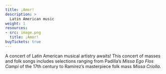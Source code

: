```yaml
---
title: ¡Amor!
description: >
  Latin American music
weight: 1
resources:
- src: image.png
  title: ¡Amor!
buyTickets: true
---
```


A concert of Latin American musical artistry awaits! This concert of masses and folk songs
includes selections ranging from Padilla&rsquo;s _Missa Ego Flos Campi_ of the 17th century to Ramirez&rsquo;s masterpiece folk mass
_Missa Criolla_.
